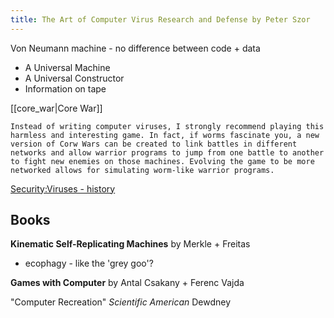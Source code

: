 ```yaml
---
title: The Art of Computer Virus Research and Defense by Peter Szor
---
```


Von Neumann machine - no difference between code + data

* A Universal Machine
* A Universal Constructor
* Information on tape


[[core_war|Core War]]

``Instead of writing computer viruses, I strongly recommend playing this harmless and interesting game. In fact, if worms fascinate you, a new version of Corw Wars can be created to link battles in different networks and allow warrior programs to jump from one battle to another to fight new enemies on those machines. Evolving the game to be more networked allows for simulating worm-like warrior programs.``

[Security:Viruses - history](../security/viruses_-_history.markdown)

Books
-----
__Kinematic Self-Replicating Machines__ by Merkle + Freitas

* ecophagy - like the 'grey goo'?


__Games with Computer__ by Antal Csakany + Ferenc Vajda

"Computer Recreation" *Scientific American* Dewdney

